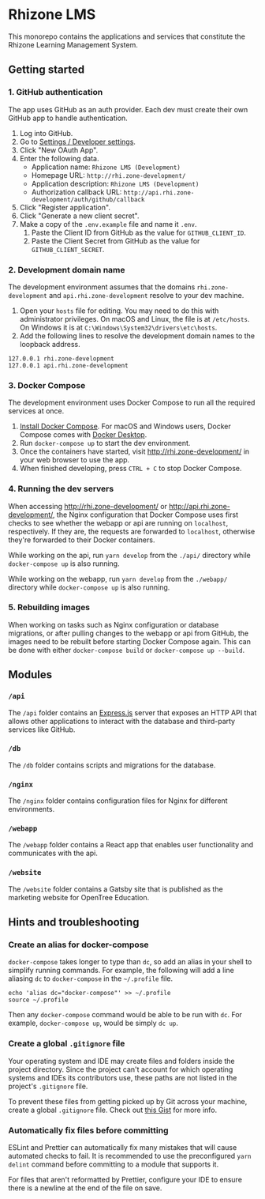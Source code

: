 # Rhizone LMS

This monorepo contains the applications and services that constitute the Rhizone
Learning Management System.

## Getting started

### 1. GitHub authentication

The app uses GitHub as an auth provider. Each dev must create their own GitHub
app to handle authentication.

1. Log into GitHub.
2. Go to [Settings / Developer settings](https://github.com/settings/apps).
3. Click "New OAuth App".
4. Enter the following data.
   - Application name: `Rhizone LMS (Development)`
   - Homepage URL: `http://rhi.zone-development/`
   - Application description: `Rhizone LMS (Development)`
   - Authorization callback URL:
     `http://api.rhi.zone-development/auth/github/callback`
5. Click "Register application".
6. Click "Generate a new client secret".
7. Make a copy of the `.env.example` file and name it `.env`.
   1. Paste the Client ID from GitHub as the value for `GITHUB_CLIENT_ID`.
   2. Paste the Client Secret from GitHub as the value for
      `GITHUB_CLIENT_SECRET`.

### 2. Development domain name

The development environment assumes that the domains `rhi.zone-development` and
`api.rhi.zone-development` resolve to your dev machine.

1. Open your `hosts` file for editing. You may need to do this with
   administrator privileges. On macOS and Linux, the file is at `/etc/hosts`.
   On Windows it is at `C:\Windows\System32\drivers\etc\hosts`.
2. Add the following lines to resolve the development domain names to the
   loopback address.

```
127.0.0.1 rhi.zone-development
127.0.0.1 api.rhi.zone-development
```

### 3. Docker Compose

The development environment uses Docker Compose to run all the required services
at once.

1. [Install Docker Compose](https://docs.docker.com/compose/install/). For macOS
   and Windows users, Docker Compose comes with
   [Docker Desktop](https://www.docker.com/products/docker-desktop).
2. Run `docker-compose up` to start the dev environment.
3. Once the containers have started, visit http://rhi.zone-development/ in your
   web browser to use the app.
4. When finished developing, press `CTRL + C` to stop Docker Compose.

### 4. Running the dev servers

When accessing http://rhi.zone-development/ or http://api.rhi.zone-development/, 
the Nginx configuration that Docker Compose uses first checks to see whether the
webapp or api are running on `localhost`, respectively. If they are, the
requests are forwarded to `localhost`, otherwise they're forwarded to their
Docker containers.

While working on the api, run `yarn develop` from the `./api/` directory while
`docker-compose up` is also running.

While working on the webapp, run `yarn develop` from the `./webapp/` directory
while `docker-compose up` is also running.

### 5. Rebuilding images

When working on tasks such as Nginx configuration or database migrations, or
after pulling changes to the webapp or api from GitHub, the images need to be
rebuilt before starting Docker Compose again. This can be done with either
`docker-compose build` or `docker-compose up --build`.

## Modules

### `/api`

The `/api` folder contains an [Express.js](https://expressjs.com/) server that
exposes an HTTP API that allows other applications to interact with the
database and third-party services like GitHub.

### `/db`

The `/db` folder contains scripts and migrations for the database.

### `/nginx`

The `/nginx` folder contains configuration files for Nginx for different
environments.

### `/webapp`

The `/webapp` folder contains a React app that enables user functionality and
communicates with the api.

### `/website`

The `/website` folder contains a Gatsby site that is published as the marketing
website for OpenTree Education.

## Hints and troubleshooting

### Create an alias for docker-compose

`docker-compose` takes longer to type than `dc`, so add an alias in your shell
to simplify running commands. For example, the following will add a line
aliasing `dc` to `docker-compose` in the `~/.profile` file.

```
echo 'alias dc="docker-compose"' >> ~/.profile
source ~/.profile
```

Then any `docker-compose` command would be able to be run with `dc`. For
example, `docker-compose up`, would be simply `dc up`.

### Create a global `.gitignore` file

Your operating system and IDE may create files and folders inside the project
directory. Since the project can't account for which operating systems and IDEs
its contributors use, these paths are not listed in the project's `.gitignore`
file.

To prevent these files from getting picked up by Git across your machine, create
a global `.gitignore` file. Check out
[this Gist](https://gist.github.com/subfuzion/db7f57fff2fb6998a16c) for more
info.

### Automatically fix files before committing

ESLint and Prettier can automatically fix many mistakes that will cause
automated checks to fail. It is recommended to use the preconfigured
`yarn delint` command before committing to a module that supports it.

For files that aren't reformatted by Prettier, configure your IDE to ensure
there is a newline at the end of the file on save.
